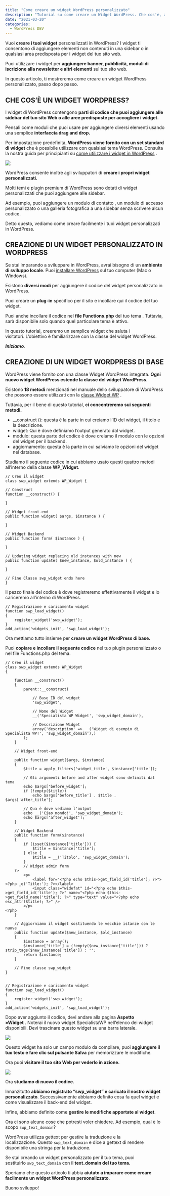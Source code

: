 ```yaml
---
title: "Come creare un widget WordPress personalizzato"
description: "Tutorial su come creare un Widget WordPress. Che cos'è, a cosa serve e come funziona un widget?"
date: "2021-03-20"
categories:
  - WordPress DEV
---
```


Vuoi **creare i tuoi widget** personalizzati in WordPress? I widget ti consentono di aggiungere elementi non contenuti in una sidebar o in qualsiasi area predisposta per i widget del tuo sito web.

Puoi utilizzare i widget per **aggiungere banner, pubblicità, moduli di iscrizione alla newsletter e altri elementi** sul tuo sito web.

In questo articolo, ti mostreremo come creare un widget WordPress personalizzato, passo dopo passo.

## CHE COS’È UN WIDGET WORDPRESS?

I widget di WordPress contengono **parti di codice che puoi aggiungere alle sidebar del tuo sito Web o alle aree predisposte per accogliere i widget.**

Pensali come moduli che puoi usare per aggiungere diversi elementi usando una semplice **interfaccia drag and drop.**

Per impostazione predefinita, **WordPress viene fornito con un set standard di widget** che è possibile utilizzare con qualsiasi tema WordPress. Consulta la nostra guida per principianti su [come utilizzare i widget in WordPress](http://specialistawp.local/widget-in-wordpress-come-utilizzarli/) .

![](/images/image-1-2-1.png)

WordPress consente inoltre agli sviluppatori di **creare i propri widget personalizzati.**

Molti temi e plugin premium di WordPress sono dotati di widget personalizzati che puoi aggiungere alle sidebar.

Ad esempio, puoi aggiungere un modulo di contatto , un modulo di accesso personalizzato o una galleria fotografica a una sidebar senza scrivere alcun codice.

Detto questo, vediamo come creare facilmente i tuoi widget personalizzati in WordPress.

## CREAZIONE DI UN WIDGET PERSONALIZZATO IN WORDPRESS

Se stai imparando a sviluppare in WordPress, avrai bisogno di un **ambiente di sviluppo locale**. Puoi [installare WordPress](http://specialistawp.local/installare-wordpress-in-locale/) sul tuo computer (Mac o Windows).

Esistono **diversi modi** per aggiungere il codice del widget personalizzato in WordPress.

Puoi creare un **plug-in** specifico per il sito e incollare qui il codice del tuo widget.

Puoi anche incollare il codice nel **file Functions.php** del tuo tema . Tuttavia, sarà disponibile solo quando quel particolare tema è attivo.

In questo tutorial, creeremo un semplice widget che saluta i visitatori. L’obiettivo è familiarizzare con la classe del widget WordPress.

_**Iniziamo**_.

## CREAZIONE DI UN WIDGET WORDPRESS DI BASE

WordPress viene fornito con una classe Widget WordPress integrata. **Ogni nuovo widget WordPress estende la classe del widget WordPress.**

Esistono **18 metodi** menzionati nel manuale dello sviluppatore di WordPress che possono essere utilizzati con la [classe Widget WP](http://developer.wordpress.org/reference/classes/wp_widget/) .

Tuttavia, per il bene di questo tutorial, **ci concentreremo sui seguenti metodi.**

- \_\_construct (): questa è la parte in cui creiamo l’ID del widget, il titolo e la descrizione.
- widget: Qui è dove definiamo l’output generato dal widget.
- modulo: questa parte del codice è dove creiamo il modulo con le opzioni del widget per il backend.
- aggiornamento: questa è la parte in cui salviamo le opzioni del widget nel database.

Studiamo il seguente codice in cui abbiamo usato questi quattro metodi all’interno della classe **WP\_Widget**.

```
// Creo il widget
class swp_widget extends WP_Widget {

// Construct
function __construct() {

}

// Widget front-end
public function widget( $args, $instance ) {

}

// Widget Backend
public function form( $instance ) {

}

// Updating widget replacing old instances with new
public function update( $new_instance, $old_instance ) {

}

// Fine Classe swp_widget ends here
}
```

Il pezzo finale del codice è dove registreremo effettivamente il widget e lo cariceremo all’interno di WordPress.

```
// Registrazione e caricamento widget
function swp_load_widget()
{
	register_widget('swp_widget');
}
add_action('widgets_init', 'swp_load_widget');
```

Ora mettiamo tutto insieme per **creare un widget WordPress di base.**

Puoi **copiare e incollare il seguente codice** nel tuo plugin personalizzato o nel file Functions.php del tema.

```
// Creo il widget
class swp_widget extends WP_Widget
{

	function __construct()
	{
		parent::__construct(

			// Base ID del widget
			'swp_widget',

			// Nome del Widget
			__('Specialista WP Widget', 'swp_widget_domain'),

			// Descrizione Widget
			array('description' => __('Widget di esempio di Specialista WP!', 'swp_widget_domain'),)
		);
	}

	// Widget front-end

	public function widget($args, $instance)
	{
		$title = apply_filters('widget_title', $instance['title']);

		// Gli argomenti before and after widget sono definiti dal tema
		echo $args['before_widget'];
		if (!empty($title))
			echo $args['before_title'] . $title . $args['after_title'];

		// Qua è dove vediamo l'output
		echo __('Ciao mondo!', 'swp_widget_domain');
		echo $args['after_widget'];
	}

	// Widget Backend
	public function form($instance)
	{
		if (isset($instance['title'])) {
			$title = $instance['title'];
		} else {
			$title = __('Titolo', 'swp_widget_domain');
		}
		// Widget admin form
	?>
		<p>
			<label for="<?php echo $this->get_field_id('title'); ?>"><?php _e('Title:'); ?></label>
			<input class="widefat" id="<?php echo $this->get_field_id('title'); ?>" name="<?php echo $this->get_field_name('title'); ?>" type="text" value="<?php echo esc_attr($title); ?>" />
		</p>
<?php
	}

	// Aggiorniamo il widget sostituendo le vecchie istanze con le nuove
	public function update($new_instance, $old_instance)
	{
		$instance = array();
		$instance['title'] = (!empty($new_instance['title'])) ? strip_tags($new_instance['title']) : '';
		return $instance;
	}

	// Fine classe swp_widget
}


// Registrazione e caricamento widget
function swp_load_widget()
{
	register_widget('swp_widget');
}
add_action('widgets_init', 'swp_load_widget');
```

Dopo aver aggiunto il codice, devi andare alla pagina **Aspetto »Widget** . Noterai il nuovo widget SpecialistaWP nell’elenco dei widget disponibili. Devi trascinare questo widget su una barra laterale.

![](/images/image-2-1-1.png)

Questo widget ha solo un campo modulo da compilare, puoi **aggiungere il tuo testo e fare clic sul pulsante Salva** per memorizzare le modifiche.

Ora puoi **visitare il tuo sito Web per vederlo in azione.**

![](/images/image-3-1-2.png)

Ora **studiamo di nuovo il codice.**

Innanzitutto **abbiamo registrato “swp\_widget” e caricato il nostro widget personalizzato**. Successivamente abbiamo definito cosa fa quel widget e come visualizzare il back-end del widget.

Infine, abbiamo definito come **gestire le modifiche apportate al widget**.

Ora ci sono alcune cose che potresti voler chiedere. Ad esempio, qual è lo scopo `swp_text_domain`?

WordPress utilizza gettext per gestire la traduzione e la localizzazione. Questo `swp_text_domain` e dice a gettext di rendere disponibile una stringa per la traduzione.

Se stai creando un widget personalizzato per il tuo tema, puoi sostituirlo `swp_text_domain` con il **text\_domain del tuo tema.**

Speriamo che questo articolo ti abbia **aiutato a imparare come creare facilmente un widget WordPress personalizzato**. 

Buono sviluppo!
